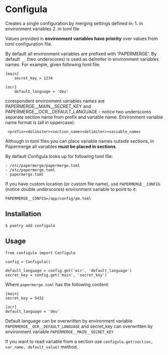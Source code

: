 # Configula

Creates a single configuration by merging settings defined in:
    1. in environment variables
    2. in toml file

Values provided in **environment variables have priority** over values from 
toml configuration file.

By default all environment variables are prefixed with 'PAPERMERGE'.
By default `__` (two underscores) is used as delimiter in environment variables
names. For example, given following toml file:

    [main]
        secret_key = 1234

    [ocr]
        default_language = 'deu'

corespondent environment variables names are PAPERMERGE__MAIN__SECRET_KEY and
PAPERMERGE__OCR__DEFAULT_LANGUAGE - notice two underscores separate section name
from prefix and variable name.
Environment variable name format is (all in uppercase):

     <prefix><delimiter><section_name><delimiter><variable_name>


Although in toml files you can place variable names outside sections, in Papermerge
all variables **must be placed in sections**.

By default Configula looks up for following toml file:

    - /etc/papermerge/papermerge.toml
    - /etc/papermerge.toml
    - papermerge.toml

If you have custom location (or custom file name), use ``PAPERMERGE__CONFIG``
(notice double underscores) environment variable to point to it:

    PAPERMERGE__CONFIG=/app/config/pm.toml


## Installation

    $ poetry add configula

## Usage

    from configula import Configula
 
    config = Configula()
    
    default_language = config.get('ocr', 'default_language')
    secret_key = config.get('main', 'secret_key')

Where ``papermerge.toml`` has the following content:

    [main]
    secret_key = 5432

    [ocr]
    default_language = 'deu'

Default language can be overwritten by environment
variable `PAPERMERGE__OCR__DEFAULT_LANGUAGE` and secret_key can overwritten
by environment variable `PAPERMERGE__MAIN__SECRET_KEY`

If you want to read variable from a section use
`configula.get(section, var_name, default_value)` method.

